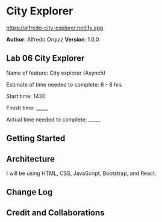 # City Explorer
https://alfredo-city-explorer.netlify.app

**Author**: Alfredo Orquiz
**Version**: 1.0.0



## Lab 06 City Explorer

Name of feature: City explorer (Asynch)

Estimate of time needed to complete: 6 - 8 hrs

Start time: 1430

Finish time: _____

Actual time needed to complete: _____


## Getting Started
<!-- What are the steps that a user must take in order to build this app on their own machine and get it running? -->

## Architecture
<!-- Provide a detailed description of the application design.-->
I will be using HTML, CSS, JavaScript, Bootstrap, and React.

## Change Log
<!-- Use this area to document the iterative changes made to your application as each feature is successfully implemented. Use time stamps. Here's an example:

01-01-2001 4:59pm - Application now has a fully-functional express server, with a GET route for the location resource. -->

## Credit and Collaborations